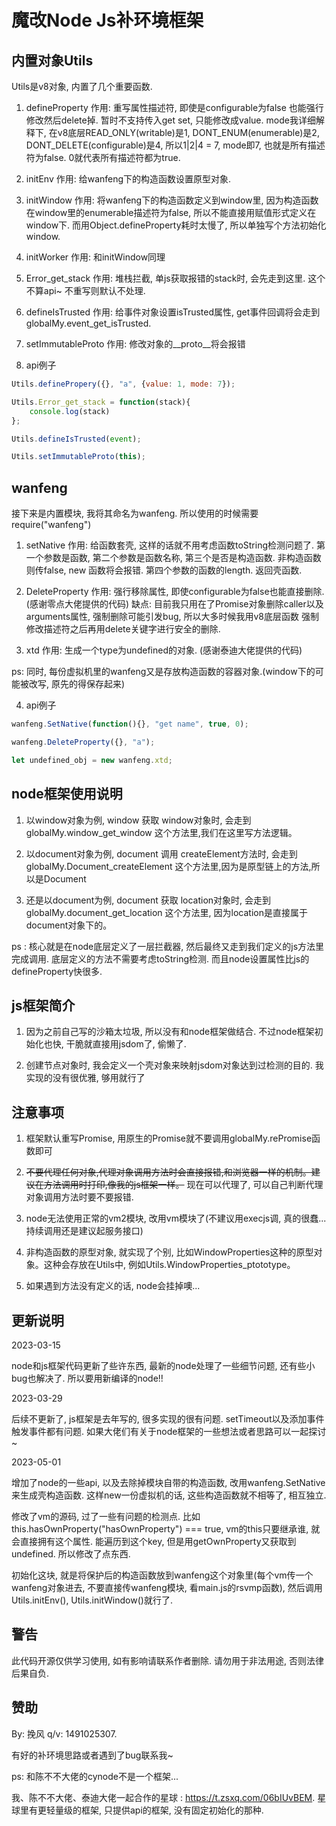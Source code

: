# 魔改Node Js补环境框架

## 内置对象Utils

Utils是v8对象, 内置了几个重要函数.

1. defineProperty
作用: 重写属性描述符, 即使是configurable为false 也能强行修改然后delete掉. 暂时不支持传入get set, 只能修改成value. mode我详细解释下,
在v8底层READ_ONLY(writable)是1, DONT_ENUM(enumerable)是2, DONT_DELETE(configurable)是4, 
所以1|2|4 = 7, mode即7, 也就是所有描述符为false. 0就代表所有描述符都为true.

2. initEnv
作用: 给wanfeng下的构造函数设置原型对象.

3. initWindow
作用: 将wanfeng下的构造函数定义到window里, 因为构造函数在window里的enumerable描述符为false, 所以不能直接用赋值形式定义在window下. 而用Object.defineProperty耗时太慢了, 所以单独写个方法初始化window.

4. initWorker
作用: 和initWindow同理

5. Error_get_stack
作用: 堆栈拦截, 单js获取报错的stack时, 会先走到这里. 这个不算api~ 不重写则默认不处理.

6. defineIsTrusted
作用: 给事件对象设置isTrusted属性, get事件回调将会走到globalMy.event_get_isTrusted.

7. setImmutableProto
作用: 修改对象的__proto__将会报错

8. api例子
```javascript
Utils.definePropery({}, "a", {value: 1, mode: 7});
```
```javascript
Utils.Error_get_stack = function(stack){
    console.log(stack)
};
```
```javascript
Utils.defineIsTrusted(event);
```
```javascript
Utils.setImmutableProto(this);
```

## wanfeng
接下来是内置模块, 我将其命名为wanfeng. 
所以使用的时候需要require("wanfeng")

1. setNative
作用: 给函数套壳, 这样的话就不用考虑函数toString检测问题了. 第一个参数是函数, 第二个参数是函数名称, 第三个是否是构造函数. 非构造函数则传false, new 函数将会报错.
第四个参数的函数的length. 返回壳函数.

2. DeleteProperty
作用: 强行移除属性, 即使configurable为false也能直接删除. (感谢零点大佬提供的代码)
缺点: 目前我只用在了Promise对象删除caller以及arguments属性, 强制删除可能引发bug, 所以大多时候我用v8底层函数
强制修改描述符之后再用delete关键字进行安全的删除.

3. xtd
作用: 生成一个type为undefined的对象. (感谢泰迪大佬提供的代码)

ps: 同时, 每份虚拟机里的wanfeng又是存放构造函数的容器对象.(window下的可能被改写, 原先的得保存起来)

4. api例子
```javascript
wanfeng.SetNative(function(){}, "get name", true, 0);
```
```javascript
wanfeng.DeleteProperty({}, "a");
```
```javascript
let undefined_obj = new wanfeng.xtd;
```

## node框架使用说明

1. 以window对象为例, window 获取 window对象时, 会走到 globalMy.window_get_window 这个方法里,我们在这里写方法逻辑。

2. 以document对象为例, document 调用 createElement方法时, 会走到 globalMy.Document_createElement 这个方法里,因为是原型链上的方法,所以是Document

3. 还是以document为例, document 获取 location对象时, 会走到 globalMy.document_get_location 这个方法里, 因为location是直接属于document对象下的。

ps : 核心就是在node底层定义了一层拦截器, 然后最终又走到我们定义的js方法里完成调用. 底层定义的方法不需要考虑toString检测. 而且node设置属性比js的defineProperty快很多.
 
## js框架简介

1. 因为之前自己写的沙箱太垃圾, 所以没有和node框架做结合. 不过node框架初始化也快, 干脆就直接用jsdom了, 偷懒了. 

2. 创建节点对象时, 我会定义一个壳对象来映射jsdom对象达到过检测的目的. 我实现的没有很优雅, 够用就行了

## 注意事项

1. 框架默认重写Promise, 用原生的Promise就不要调用globalMy.rePromise函数即可

2. ~~不要代理任何对象,代理对象调用方法时会直接报错,和浏览器一样的机制。建议在方法调用时打印,像我的js框架一样。~~ 现在可以代理了, 可以自己判断代理对象调用方法时要不要报错.

3. node无法使用正常的vm2模块, 改用vm模块了(不建议用execjs调, 真的很蠢... 持续调用还是建议起服务接口)

4. 非构造函数的原型对象, 就实现了个别, 比如WindowProperties这种的原型对象。这种会存放在Utils中, 例如Utils.WindowProperties_ptototype。

5. 如果遇到方法没有定义的话, node会挂掉噢...


## 更新说明

2023-03-15

node和js框架代码更新了些许东西, 最新的node处理了一些细节问题, 还有些小bug也解决了. 
所以要用新编译的node!! 

2023-03-29

后续不更新了, js框架是去年写的, 很多实现的很有问题. setTimeout以及添加事件触发事件都有问题. 如果大佬们有关于node框架的一些想法或者思路可以一起探讨~

2023-05-01

增加了node的一些api, 以及去除掉模块自带的构造函数, 改用wanfeng.SetNative来生成壳构造函数. 这样new一份虚拟机的话, 这些构造函数就不相等了, 相互独立.

修改了vm的源码, 过了一些有问题的检测点. 比如this.hasOwnProperty("hasOwnProperty") === true, vm的this只要继承谁, 就会直接拥有这个属性. 能遍历到这个key, 但是用getOwnProperty又获取到undefined. 所以修改了点东西.

初始化这块, 就是将保护后的构造函数放到wanfeng这个对象里(每个vm传一个wanfeng对象进去, 不要直接传wanfeng模块, 看main.js的rsvmp函数), 然后调用Utils.initEnv(), Utils.initWindow()就行了.


## 警告

此代码开源仅供学习使用, 如有影响请联系作者删除. 请勿用于非法用途, 否则法律后果自负.


## 赞助

By: 挽风  q/v: 1491025307. 

有好的补环境思路或者遇到了bug联系我~

ps: 和陈不不大佬的cynode不是一个框架...

我、陈不不大佬、泰迪大佬一起合作的星球 : https://t.zsxq.com/06bIUvBEM. 星球里有更轻量级的框架, 只提供api的框架, 没有固定初始化的那种.